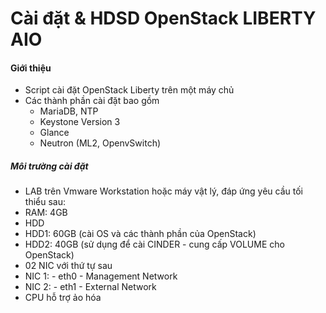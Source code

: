 # Cài đặt & HDSD OpenStack LIBERTY AIO

#### Giới thiệu
- Script cài đặt OpenStack Liberty trên một máy chủ
- Các thành phần cài đặt bao gồm
  - MariaDB, NTP
  - Keystone Version 3
  - Glance
  - Neutron (ML2, OpenvSwitch)
  
##### Môi trường cài đặt
- LAB trên Vmware Workstation hoặc máy vật lý, đáp ứng yêu cầu tối thiểu sau:
- RAM: 4GB
- HDD
 - HDD1: 60GB (cài OS và các thành phần của OpenStack)
 - HDD2: 40GB (sử dụng để cài CINDER - cung cấp VOLUME cho OpenStack)
- 02 NIC với thứ tự sau
 - NIC 1:  - eth0 - Management Network
 - NIC 2: - eth1 - External Network
- CPU hỗ trợ ảo hóa


